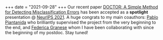 +++
date = "2021-09-28"
+++
Our recent paper [DOCTOR: A Simple Method for Detecting Misclassification Errors](https://arxiv.org/abs/2106.02395) has been accepted as a **spotlight** presentation @ [NeurIPS 2021](https://neurips.cc/). A huge congrats to my main coauthors: [Pablo Piantanida](http://webpages.lss.supelec.fr/perso/pablo.piantanida/Welcome.html) who brilliantly supervised the project from the very beginning to the end, and [Federica Granese](http://www.lix.polytechnique.fr/Labo/Federica.GRANESE/) whom I have been collaborating with since the beginning of my postdoc.
Stay tuned!
